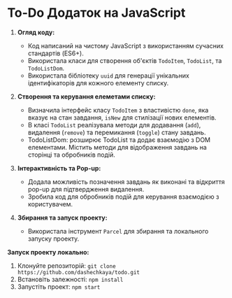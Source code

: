 # To-Do Додаток на JavaScript

1. **Огляд коду:**
   - Код написаний на чистому JavaScript з використанням сучасних стандартів (ES6+).
   - Використала класи для створення об'єктів `TodoItem`, `TodoList`, та `TodoListDom`.
   - Використала бібліотеку `uuid` для генерації унікальних ідентифікаторів для кожного елементу списку.

2. **Створення та керування елеметами списку:**
   - Визначила інтерфейс класу `TodoItem` з властивістю `done`, яка вказує на стан завдання, `isNew` для стилізації нових елементів.
   - В класі `TodoList` реалізувала методи для додавання (`add`), видалення (`remove`) та перемикання (`toggle`) стану завдань.
   - TodoListDom: розширює TodoList та додає взаємодію з DOM елементами. Містить методи для відображення завдань на сторінці та обробників подій.

3. **Інтерактивність та Pop-up:**
   - Додала можливість позначення завдань як виконані та відкриття pop-up для підтвердження видалення.
   - Зробила код для обробників подій для керування взаємодією з користувачем.

4. **Збирання та запуск проекту:**
   - Використала інструмент `Parcel` для збирання та локального запуску проекту.

**Запуск проекту локально:**
1. Клонуйте репозиторій: `git clone https://github.com/dashechkaya/todo.git`
2. Встановіть залежності: `npm install`
3. Запустіть проект: `npm start`
